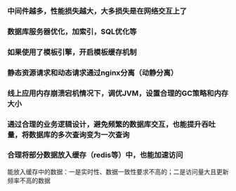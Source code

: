 ### 中间件越多，性能损失越大，大多损失是在网络交互上了

### 数据库服务器优化，加索引，SQL优化等

### 如果使用了模板引擎，开启模板缓存机制

### 静态资源请求和动态请求通过nginx分离（动静分离）

### 线上应用内存崩溃宕机情况下，调优JVM，设置合理的GC策略和内存大小

### 通过合理的业务逻辑设计，避免频繁的数据库交互，也能提升吞吐量，将数据库的多次查询变为一次查询

### 合理将部分数据放入缓存（redis等）中，也能加速访问
能放入缓存中的数据：一是实时性、数据一致性要求不高的；二是访问量大且更新频率不高的数据



